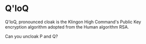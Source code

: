 # Q'loQ

Q'loQ, pronounced cloak is the Klingon High Command's Public Key encryption algorithm adopted from the Human algorithm RSA.

Can you uncloak P and Q?
